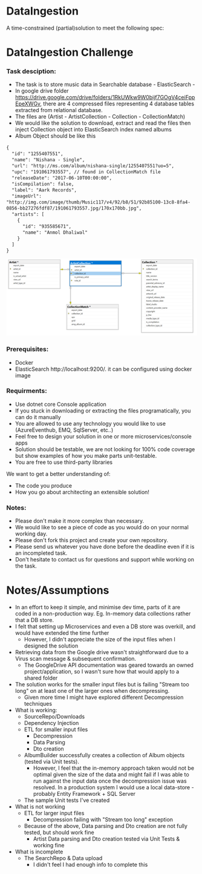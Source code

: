 # DataIngestion

A time-constrained (partial)solution to meet the following spec:


# DataIngestion Challenge

### Task desciption:
- The task is to store music data in Searchable database - ElasticSearch - 
- In google drive folder https://drive.google.com/drive/folders/1RkUWkw9W0bijf7GOgV4ceiFppEpeXWGv, there are 4 compressed files representing 4 database tables extracted from relational database.
- The files are (Artist - ArtistCollection - Collection - CollectionMatch)
- We would like the solution to download, extract and read the files then inject Collection object into ElasticSearch index named albums
- Album Object should be like this

```
{
  "id": "1255407551",
  "name": "Nishana - Single",
  "url": "http://ms.com/album/nishana-single/1255407551?uo=5",
  "upc": "191061793557", // found in CollectionMatch file
  "releaseDate": "2017-06-10T00:00:00",
  "isCompilation": false,
  "label": "Aark Records",
  "imageUrl": "http://img.com/image/thumb/Music117/v4/92/b8/51/92b85100-13c8-8fa4-0856-bb27276fdf87/191061793557.jpg/170x170bb.jpg",
  "artists": [
    {
      "id": "935585671",
      "name": "Anmol Dhaliwal"
    }
  ]
}
```

![Test Image 1](diagram.png)

### Prerequisites:
- Docker
- ElasticSearch http://localhost:9200/. it can be configured using docker image

### Requirments:
- Use dotnet core Console application
- If you stuck in downloading or extracting the files programatically, you can do it manually
- You are allowed to use any technology you would like to use (AzureEventhub, EMQ, SqlServer, etc..)
- Feel free to design your solution in one or more microservices/console apps
- Solution should be testable, we are not looking for 100% code coverage but show examples of how you make parts unit-testable.
- You are free to use third-party libraries

We want to get a better understanding of:
- The code you produce
- How you go about architecting an extensible solution!

### Notes:
- Please don't make it more complex than necessary.
- We would like to see a piece of code as you would do on your normal working day.
- Please don't fork this project and create your own repository.
- Please send us whatever you have done before the deadline even if it is an incompleted task.
- Don't hesitate to contact us for questions and support while working on the task.


# Notes/Assumptions

- In an effort to keep it simple, and minimise dev time, parts of it are coded in a non-production way. Eg. In-memory data collections rather that a DB store. 
- I felt that setting up Microservices and even a DB store was overkill, and would have extended the time further
  - However, I didn't appreciate the size of the input files when I designed the solution
- Retrieving data from the Google drive wasn't straightforward due to a Virus scan message & subsequent confirmation.
    - The GoogleDrive API documentation was geared towards an owned project/application, so I wasn't sure how that would apply to a shared folder
- The solution works for the smaller input files but is failing "Stream too long" on at least one of the larger ones when decompressing. 
    - Given more time I might have explored different Decompression techniques
- What is working:
   - SourceRepo/Downloads
   - Dependency Injection
   - ETL for smaller input files
     - Decompression
     - Data Parsing
     - Dto creation
  - AlbumBuilder successfully creates a collection of Album objects (tested via Unit tests). 
    - However, I feel that the in-memory approach taken would not be optimal given the size of the data and might fail if I was able to run against the input data once the decompression issue was resolved. In a production system I would use a local data-store - probably Entity Framework + SQL Server
  - The sample Unit tests I've created
- What is not working
   - ETL for larger input files
     - Decompression failing with "Stream too long" exception
   - Because of the above, Data parsing and Dto creation are not fully tested, but should work fine
     - Artist Data parsing and Dto creation tested via Unit Tests & working fine
- What is incomplete
   - The SearchRepo & Data upload
     - I didn't feel I had enough info to complete this
